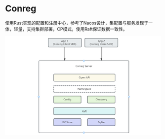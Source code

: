 # Conreg
使用Rust实现的配置和注册中心，参考了Nacos设计，集配置与服务发现于一体，轻量，支持集群部署，CP模式，使用Raft保证数据一致性。

![architecture](docs/architecture.png)